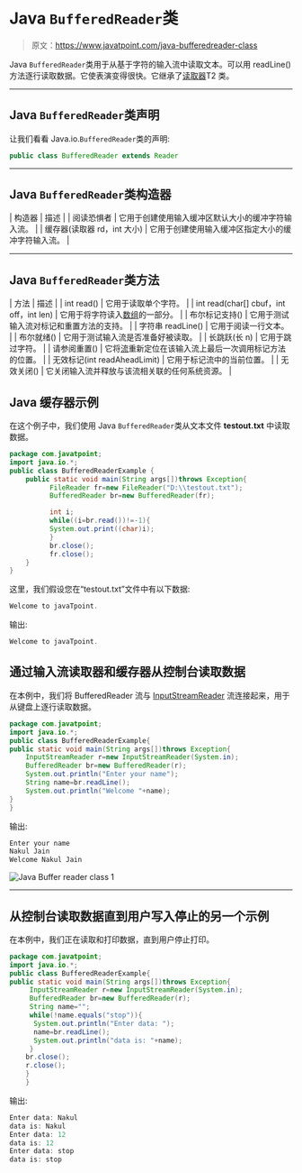 # Java `BufferedReader`类

> 原文：<https://www.javatpoint.com/java-bufferedreader-class>

Java `BufferedReader`类用于从基于字符的输入流中读取文本。可以用 readLine()方法逐行读取数据。它使表演变得很快。它继承了[读取器](java-reader-class)T2 类。

* * *

## Java `BufferedReader`类声明

让我们看看 Java.io.`BufferedReader`类的声明:

```java
public class BufferedReader extends Reader

```

* * *

## Java `BufferedReader`类构造器

| 构造器 | 描述 |
| 阅读恐惧者 | 它用于创建使用输入缓冲区默认大小的缓冲字符输入流。 |
| 缓存器(读取器 rd，int 大小) | 它用于创建使用输入缓冲区指定大小的缓冲字符输入流。 |

* * *

## Java `BufferedReader`类方法

| 方法 | 描述 |
| int read() | 它用于读取单个字符。 |
| int read(char[] cbuf，int off，int len) | 它用于将字符读入[数组](array-in-java)的一部分。 |
| 布尔标记支持() | 它用于测试输入流对标记和重置方法的支持。 |
| 字符串 readLine() | 它用于阅读一行文本。 |
| 布尔就绪() | 它用于测试输入流是否准备好被读取。 |
| 长跳跃(长 n) | 它用于跳过字符。 |
| 请参阅重置() | 它将[流](java-8-stream)重新定位在该输入流上最后一次调用标记方法的位置。 |
| 无效标记(int readAheadLimit) | 它用于标记流中的当前位置。 |
| 无效关闭() | 它关闭输入流并释放与该流相关联的任何系统资源。 |

## Java 缓存器示例

在这个例子中，我们使用 Java `BufferedReader`类从文本文件 **testout.txt** 中读取数据。

```java
package com.javatpoint;
import java.io.*;
public class BufferedReaderExample {
	public static void main(String args[])throws Exception{  
		  FileReader fr=new FileReader("D:\\testout.txt");  
		  BufferedReader br=new BufferedReader(fr);  

		  int i;  
		  while((i=br.read())!=-1){
		  System.out.print((char)i);
		  }
		  br.close();  
		  fr.close();  
	}  
}  

```

这里，我们假设您在“testout.txt”文件中有以下数据:

```java
Welcome to javaTpoint.

```

输出:

```java
Welcome to javaTpoint.

```

## 通过输入流读取器和缓存器从控制台读取数据

在本例中，我们将 BufferedReader 流与 [InputStreamReader](Input-from-keyboard-by-InputStreamReader) 流连接起来，用于从键盘上逐行读取数据。

```java
package com.javatpoint;
import java.io.*;
public class BufferedReaderExample{  
public static void main(String args[])throws Exception{  		  
	InputStreamReader r=new InputStreamReader(System.in);  
	BufferedReader br=new BufferedReader(r);  		  
	System.out.println("Enter your name");  
	String name=br.readLine();  
	System.out.println("Welcome "+name);  
}  
}

```

输出:

```java
Enter your name
Nakul Jain
Welcome Nakul Jain

```

![Java Buffer reader class 1](../img/cd782e3a5bc90e9c94e104d9b69342e3.png)

* * *

## 从控制台读取数据直到用户写入停止的另一个示例

在本例中，我们正在读取和打印数据，直到用户停止打印。

```java
package com.javatpoint;
import java.io.*;
public class BufferedReaderExample{  
public static void main(String args[])throws Exception{  		  
	 InputStreamReader r=new InputStreamReader(System.in);  
	 BufferedReader br=new BufferedReader(r);  		  
	 String name="";  
	 while(!name.equals("stop")){  
	  System.out.println("Enter data: ");  
	  name=br.readLine();  
	  System.out.println("data is: "+name);  
	 }  		  
	br.close();  
	r.close();  
	}  
	}

```

输出:

```java
Enter data: Nakul
data is: Nakul
Enter data: 12
data is: 12
Enter data: stop
data is: stop

```